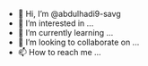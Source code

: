 - 👋 Hi, I’m @abdulhadi9-savg
- 👀 I’m interested in ...
- 🌱 I’m currently learning ...
- 💞️ I’m looking to collaborate on ...
- 📫 How to reach me ...

<!---
abdulhadi9-savg/abdulhadi9-savg is a ✨ special ✨ repository because its `README.md` (this file) appears on your GitHub profile.
You can click the Preview link to take a look at your changes.
--->
